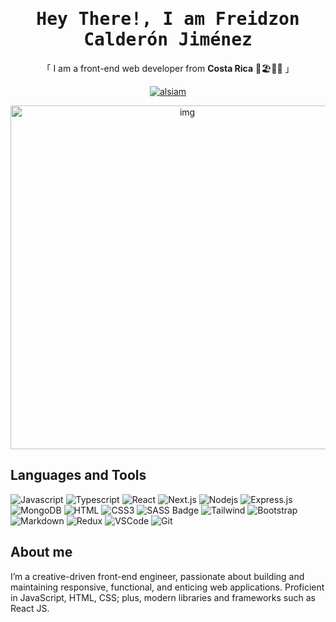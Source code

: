 
<h1 align="center">
			<samp>Hey There!, I am <strong>Freidzon Calderón Jiménez</strong> </samp>
</h1>

<p align="center">
  「 I am a front-end web developer from <strong>Costa Rica</strong> 🦥🏖️🌄🌋 」
</p>

<p align="center">
			<a href="https://www.linkedin.com/in/freidzon-calderon/" target="_blank">
				<img
					src="https://img.shields.io/badge/LinkedIn-0077B5?style=for-the-badge&logo=linkedin&logoColor=white"
					alt="alsiam"
				/>
			</a>
</p>

<p align="center">
			<img src="https://user-images.githubusercontent.com/102637227/223205759-f175f521-02b5-411d-af76-241cc66e9820.svg" width="550" alt="img" />
</p>

## Languages and Tools

![Javascript](https://img.shields.io/badge/Javascript-F0DB4F?style=for-the-badge&labelColor=black&logo=javascript&logoColor=F0DB4F) ![Typescript](https://img.shields.io/badge/Typescript-007acc?style=for-the-badge&labelColor=black&logo=typescript&logoColor=007acc) ![React](https://img.shields.io/badge/-React-61DBFB?style=for-the-badge&labelColor=black&logo=react&logoColor=61DBFB) ![Next.js](https://img.shields.io/badge/next.js-000000?style=for-the-badge&logo=nextdotjs&logoColor=white) ![Nodejs](https://img.shields.io/badge/Nodejs-3C873A?style=for-the-badge&labelColor=black&logo=node.js&logoColor=3C873A) ![Express.js](https://img.shields.io/badge/Express.js-000000?style=for-the-badge&logo=express&logoColor=white) ![MongoDB](https://img.shields.io/badge/MongoDB-4EA94B?style=for-the-badge&logo=mongodb&logoColor=white) ![HTML](https://img.shields.io/badge/HTML5-E34F26?style=for-the-badge&logo=html5&logoColor=white) ![CSS3](https://img.shields.io/badge/CSS3-1572B6?style=for-the-badge&logo=css3&logoColor=white) ![SASS Badge](https://img.shields.io/badge/Sass-CC6699?style=for-the-badge&logo=sass&logoColor=white) ![Tailwind](https://img.shields.io/badge/Tailwind_CSS-092749?style=for-the-badge&logo=tailwindcss&logoColor=06B6D4&labelColor=000000) ![Bootstrap](https://img.shields.io/badge/Bootstrap-563D7C?style=for-the-badge&logo=bootstrap&logoColor=white) ![Markdown](https://img.shields.io/badge/Markdown-000000?style=for-the-badge&logo=markdown&logoColor=white) ![Redux](https://img.shields.io/badge/Redux-593D88?style=for-the-badge&logo=redux&logoColor=white) ![VSCode](https://img.shields.io/badge/Visual_Studio-0078d7?style=for-the-badge&logo=visual%20studio&logoColor=white) ![Git](https://img.shields.io/badge/Git-F05032?style=for-the-badge&logo=git&logoColor=white)
   
## About me

I’m a creative-driven front-end engineer, passionate about building and maintaining responsive, functional, and enticing web applications. Proficient in JavaScript, HTML, CSS; plus, modern libraries and frameworks such as React JS.
